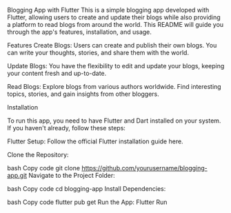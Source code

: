 Blogging App with Flutter
This is a simple blogging app developed with Flutter, allowing users to create and update their blogs while also providing a platform to read blogs from around the world. This README will guide you through the app's features, installation, and usage.

Features
Create Blogs: Users can create and publish their own blogs. You can write your thoughts, stories, and share them with the world.

Update Blogs: You have the flexibility to edit and update your blogs, keeping your content fresh and up-to-date.

Read Blogs: Explore blogs from various authors worldwide. Find interesting topics, stories, and gain insights from other bloggers.

Installation


To run this app, you need to have Flutter and Dart installed on your system. If you haven't already, follow these steps:

Flutter Setup: Follow the official Flutter installation guide here.

Clone the Repository:

bash
Copy code
git clone https://github.com/yourusername/blogging-app.git
Navigate to the Project Folder:

bash
Copy code
cd blogging-app
Install Dependencies:

bash
Copy code
flutter pub get
Run the App:
Flutter Run
